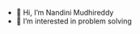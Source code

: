- 👋 Hi, I’m Nandini Mudhireddy
- 👀 I’m interested in problem solving

<!---
nandinireddy3/nandinireddy3 is a ✨ special ✨ repository because its `README.md` (this file) appears on your GitHub profile.
You can click the Preview link to take a look at your changes.
--->
